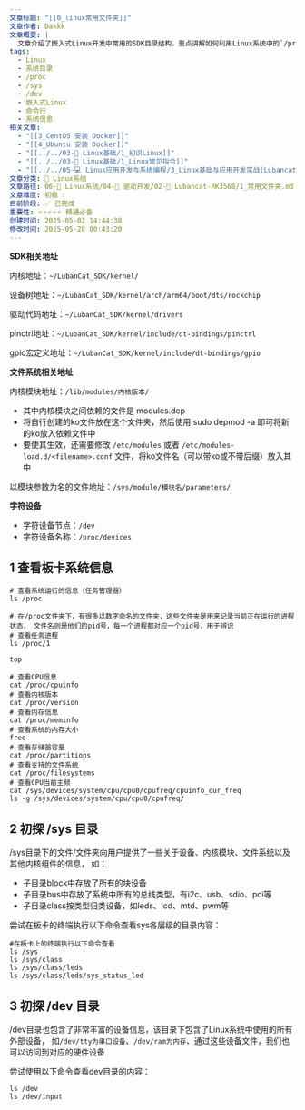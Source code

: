 ```yaml
---
文章标题: "[[0_linux常用文件夹]]"
文章作者: Dakkk
文章概要: |
  文章介绍了嵌入式Linux开发中常用的SDK目录结构。重点讲解如何利用Linux系统中的`/proc`、`/sys`和`/dev`目录，通过命令行查看系统运行信息、硬件设备详情及进程，提供了实用操作示例，是理解Linux系统基础的重要指南。
tags:
  - Linux
  - 系统目录
  - /proc
  - /sys
  - /dev
  - 嵌入式Linux
  - 命令行
  - 系统信息
相关文章:
  - "[[3_CentOS 安装 Docker]]"
  - "[[4_Ubuntu 安装 Docker]]"
  - "[[../../03-🐧 Linux基础/1_初识Linux]]"
  - "[[../../03-🐧 Linux基础/1_Linux常见指令]]"
  - "[[../../05-💻 Linux应用开发与系统编程/3_Linux基础与应用开发实战(Lubancat-RK3568)/1_Linux系统/10_文本编辑器（Vim）]]"
文章分类: 🐧 Linux系统
文章路径: 06-🐧 Linux系统/04-🔌 驱动开发/02-💾 Lubancat-RK3568/1_常用文件夹.md
文章难度: 初级 💧
目前阶段: ✅ 已完成
重要性: ⭐⭐⭐⭐⭐ 精通必备
创建时间: 2025-05-02 14:44:38
修改时间: 2025-05-28 00:43:20
---
```

**SDK相关地址**

内核地址：`~/LubanCat_SDK/kernel/`

设备树地址：`~/LubanCat_SDK/kernel/arch/arm64/boot/dts/rockchip`

驱动代码地址：`~/LubanCat_SDK/kernel/drivers`

pinctrl地址：`~/LubanCat_SDK/kernel/include/dt-bindings/pinctrl`

gpio宏定义地址：`~/LubanCat_SDK/kernel/include/dt-bindings/gpio`

**文件系统相关地址**

内核模块地址：`/lib/modules/内核版本/`
- 其中内核模块之间依赖的文件是 modules.dep
- 将自行创建的ko文件放在这个文件夹，然后使用 sudo depmod -a 即可将新的ko放入依赖文件中
- 要使其生效，还需要修改 `/etc/modules` 或者 `/etc/modules-load.d/<filename>.conf` 文件，将ko文件名（可以带ko或不带后缀）放入其中

以模块参数为名的文件地址：`/sys/module/模块名/parameters/` 

**字符设备**
- 字符设备节点：`/dev`
- 字符设备名称：`/proc/devices`

## 1 查看板卡系统信息

```shell
# 查看系统运行的信息（任务管理器）
ls /proc

# 在/proc文件夹下，有很多以数字命名的文件夹，这些文件夹是用来记录当前正在运行的进程状态， 文件名则是他们的pid号，每一个进程都对应一个pid号，用于辨识
# 查看任务进程
ls /proc/1

top

```

```shell
# 查看CPU信息
cat /proc/cpuinfo
# 查看内核版本
cat /proc/version
# 查看内存信息
cat /proc/meminfo
# 查看系统的内存大小
free
# 查看存储器容量
cat /proc/partitions
# 查看支持的文件系统
cat /proc/filesystems
# 查看CPU当前主频
cat /sys/devices/system/cpu/cpu0/cpufreq/cpuinfo_cur_freq
ls -g /sys/devices/system/cpu/cpu0/cpufreq/
```

## 2 初探 /sys 目录

/sys目录下的文件/文件夹向用户提供了一些关于设备、内核模块、文件系统以及其他内核组件的信息， 如：
- 子目录block中存放了所有的块设备
- 子目录bus中存放了系统中所有的总线类型，有i2c、usb、sdio、pci等
- 子目录class按类型归类设备，如leds、lcd、mtd、pwm等

尝试在板卡的终端执行以下命令查看sys各层级的目录内容：
```shell
#在板卡上的终端执行以下命令查看
ls /sys
ls /sys/class
ls /sys/class/leds
ls /sys/class/leds/sys_status_led
```

## 3 初探 /dev 目录

/dev目录也包含了非常丰富的设备信息，该目录下包含了Linux系统中使用的所有外部设备， 如`/dev/tty为串口设备`、`/dev/ram为内存`、通过这些设备文件，我们也可以访问到对应的硬件设备

尝试使用以下命令查看dev目录的内容：
```shell
ls /dev
ls /dev/input
```